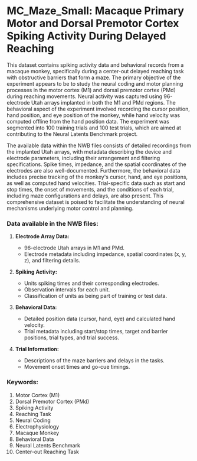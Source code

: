 # MC_Maze_Small: Macaque Primary Motor and Dorsal Premotor Cortex Spiking Activity During Delayed Reaching

This dataset contains spiking activity data and behavioral records from a macaque monkey, specifically during a center-out delayed reaching task with obstructive barriers that form a maze. The primary objective of the experiment appears to be to study the neural coding and motor planning processes in the motor cortex (M1) and dorsal premotor cortex (PMd) during reaching movements. Neural activity was captured using 96-electrode Utah arrays implanted in both the M1 and PMd regions. The behavioral aspect of the experiment involved recording the cursor position, hand position, and eye position of the monkey, while hand velocity was computed offline from the hand position data. The experiment was segmented into 100 training trials and 100 test trials, which are aimed at contributing to the Neural Latents Benchmark project.

The available data within the NWB files consists of detailed recordings from the implanted Utah arrays, with metadata describing the device and electrode parameters, including their arrangement and filtering specifications. Spike times, impedance, and the spatial coordinates of the electrodes are also well-documented. Furthermore, the behavioral data includes precise tracking of the monkey's cursor, hand, and eye positions, as well as computed hand velocities. Trial-specific data such as start and stop times, the onset of movements, and the conditions of each trial, including maze configurations and delays, are also present. This comprehensive dataset is poised to facilitate the understanding of neural mechanisms underlying motor control and planning.

### Data available in the NWB files:

1. **Electrode Array Data:**
   - 96-electrode Utah arrays in M1 and PMd.
   - Electrode metadata including impedance, spatial coordinates (x, y, z), and filtering details.

2. **Spiking Activity:**
   - Units spiking times and their corresponding electrodes.
   - Observation intervals for each unit.
   - Classification of units as being part of training or test data.

3. **Behavioral Data:**
   - Detailed position data (cursor, hand, eye) and calculated hand velocity.
   - Trial metadata including start/stop times, target and barrier positions, trial types, and trial success.

4. **Trial Information:**
   - Descriptions of the maze barriers and delays in the tasks.
   - Movement onset times and go-cue timings.

### Keywords:

1. Motor Cortex (M1)
2. Dorsal Premotor Cortex (PMd)
3. Spiking Activity
4. Reaching Task
5. Neural Coding
6. Electrophysiology
7. Macaque Monkey
8. Behavioral Data
9. Neural Latents Benchmark
10. Center-out Reaching Task
